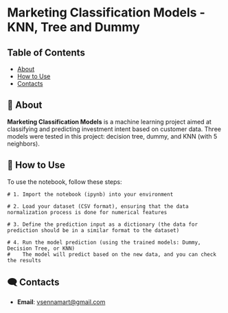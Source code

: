 <a name="top"></a>
# Marketing Classification Models - KNN, Tree and Dummy 
## Table of Contents
- [About](#-about)
- [How to Use](#-how-to-use)
- [Contacts](#%EF%B8%8F-contacts)
## 🚀 About

**Marketing Classification Models** is a machine learning project aimed at classifying and predicting investment intent based on customer data. Three models were tested in this project: decision tree, dummy, and KNN (with 5 neighbors).
## 📝 How to Use

To use the notebook, follow these steps:

```shell
# 1. Import the notebook (ipynb) into your environment

# 2. Load your dataset (CSV format), ensuring that the data normalization process is done for numerical features

# 3. Define the prediction input as a dictionary (the data for prediction should be in a similar format to the dataset)

# 4. Run the model prediction (using the trained models: Dummy, Decision Tree, or KNN)
#    The model will predict based on the new data, and you can check the results

```
## 🗨️ Contacts

- **Email**: vsennamart@gmail.com
